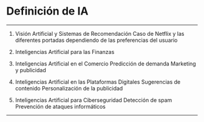 # Definición de IA

---
1. Visión Artificial y Sistemas de Recomendación
Caso de Netflix y las diferentes portadas dependiendo
de las preferencias del usuario

2. Inteligencias Artificial para las Finanzas

3.  Inteligencias Artificial en el Comercio
Predicción de demanda
Marketing y publicidad

4.  Inteligencias Artificial en las Plataformas Digitales
Sugerencias de contenido 
Personalización de la publicidad

5.  Inteligencias Artificial para Ciberseguridad
Detección de spam
Prevención de ataques informáticos

---

